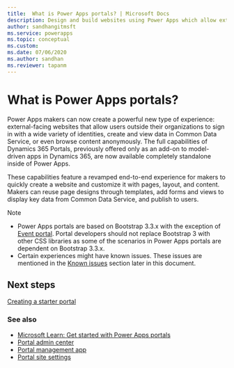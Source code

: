 ```yaml
---
title:  What is Power Apps portals? | Microsoft Docs
description: Design and build websites using Power Apps which allow external users to interact with the data stored in the Common Data Service.
author: sandhangitmsft
ms.service: powerapps
ms.topic: conceptual
ms.custom: 
ms.date: 07/06/2020
ms.author: sandhan
ms.reviewer: tapanm
---
```


# What is Power Apps portals?

Power Apps makers can now create a powerful new type of experience: external-facing websites that allow users outside their organizations to sign in with a wide variety of identities, create and view data in Common Data Service, or even browse content anonymously. The full capabilities of Dynamics 365 Portals, previously offered only as an add-on to model-driven apps in Dynamics 365, are now available completely standalone inside of Power Apps.  

These capabilities feature a revamped end-to-end experience for makers to quickly create a website and customize it with pages, layout, and content. Makers can reuse page designs through templates, add forms and views to display key data from Common Data Service, and publish to users.

> [!NOTE]
> - Power Apps portals are based on Bootstrap 3.3.x with the exception of [Event portal](https://docs.microsoft.com/dynamics365/marketing/developer/event-management-web-application). Portal developers should not replace Bootstrap 3 with other CSS libraries as some of the scenarios in Power Apps portals are dependent on Bootstrap 3.3.x.
> - Certain experiences might have known issues. These issues are mentioned in the [Known issues](known-issues.md) section later in this document.  

## Next steps

[Creating a starter portal](create-portal.md)

### See also

- [Microsoft Learn: Get started with Power Apps portals](https://docs.microsoft.com/earn/paths/get-started-power-apps-portals/)
- [Portal admin center](admin/admin-overview.md)
- [Portal management app](configure/configure-portal.md)
- [Portal site settings](configure/configure-site-settings.md)
